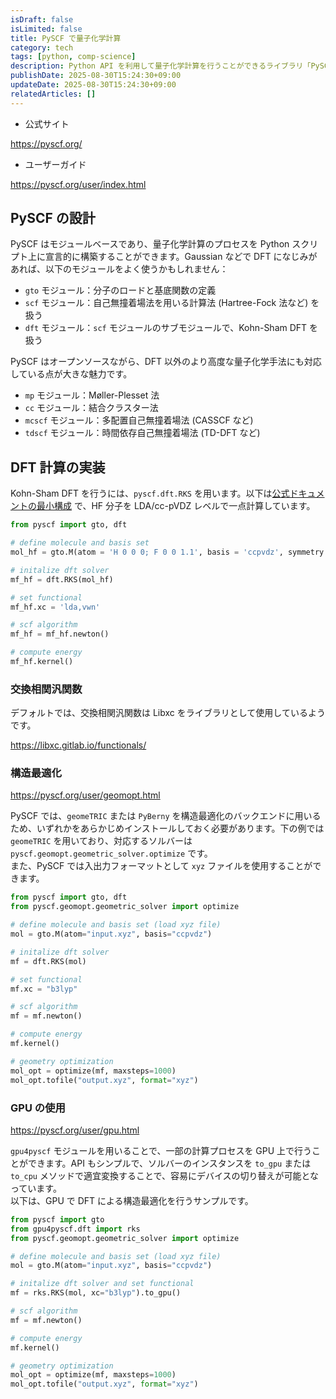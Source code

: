 ```yaml
---
isDraft: false
isLimited: false
title: PySCF で量子化学計算
category: tech
tags: [python, comp-science]
description: Python API を利用して量子化学計算を行うことができるライブラリ「PySCF」の実装例を示します。
publishDate: 2025-08-30T15:24:30+09:00
updateDate: 2025-08-30T15:24:30+09:00
relatedArticles: []
---
```

- 公式サイト

https://pyscf.org/

- ユーザーガイド

https://pyscf.org/user/index.html

## PySCF の設計

PySCF はモジュールベースであり、量子化学計算のプロセスを Python スクリプト上に宣言的に構築することができます。Gaussian などで DFT になじみがあれば、以下のモジュールをよく使うかもしれません：

- `gto` モジュール：分子のロードと基底関数の定義
- `scf` モジュール：自己無撞着場法を用いる計算法 (Hartree-Fock 法など) を扱う
- `dft` モジュール：`scf` モジュールのサブモジュールで、Kohn-Sham DFT を扱う

PySCF はオープンソースながら、DFT 以外のより高度な量子化学手法にも対応している点が大きな魅力です。

- `mp` モジュール：Møller-Plesset 法
- `cc` モジュール：結合クラスター法
- `mcscf` モジュール：多配置自己無撞着場法 (CASSCF など)
- `tdscf` モジュール：時間依存自己無撞着場法 (TD-DFT など)
## DFT 計算の実装

Kohn-Sham DFT を行うには、`pyscf.dft.RKS` を用います。以下は[公式ドキュメントの最小構成](https://pyscf.org/user/dft.html) で、$\mathrm{HF}$ 分子を LDA/cc-pVDZ レベルで一点計算しています。

```py
from pyscf import gto, dft

# define molecule and basis set
mol_hf = gto.M(atom = 'H 0 0 0; F 0 0 1.1', basis = 'ccpvdz', symmetry = True)

# initalize dft solver
mf_hf = dft.RKS(mol_hf)

# set functional
mf_hf.xc = 'lda,vwn'

# scf algorithm
mf_hf = mf_hf.newton()

# compute energy
mf_hf.kernel()
```

### 交換相関汎関数

デフォルトでは、交換相関汎関数は Libxc をライブラリとして使用しているようです。

https://libxc.gitlab.io/functionals/

### 構造最適化

https://pyscf.org/user/geomopt.html

PySCF では、`geomeTRIC` または `PyBerny` を構造最適化のバックエンドに用いるため、いずれかをあらかじめインストールしておく必要があります。下の例では `geomeTRIC` を用いており、対応するソルバーは `pyscf.geomopt.geometric_solver.optimize` です。
\
また、PySCF では入出力フォーマットとして `xyz` ファイルを使用することができます。

```py
from pyscf import gto, dft
from pyscf.geomopt.geometric_solver import optimize

# define molecule and basis set (load xyz file)
mol = gto.M(atom="input.xyz", basis="ccpvdz")

# initalize dft solver
mf = dft.RKS(mol)

# set functional
mf.xc = "b3lyp"

# scf algorithm
mf = mf.newton()

# compute energy
mf.kernel()

# geometry optimization
mol_opt = optimize(mf, maxsteps=1000)
mol_opt.tofile("output.xyz", format="xyz")
```

### GPU の使用

https://pyscf.org/user/gpu.html

`gpu4pyscf` モジュールを用いることで、一部の計算プロセスを GPU 上で行うことができます。API もシンプルで、ソルバーのインスタンスを `to_gpu` または `to_cpu` メソッドで適宜変換することで、容易にデバイスの切り替えが可能となっています。
\
以下は、GPU で DFT による構造最適化を行うサンプルです。

```py
from pyscf import gto
from gpu4pyscf.dft import rks
from pyscf.geomopt.geometric_solver import optimize

# define molecule and basis set (load xyz file)
mol = gto.M(atom="input.xyz", basis="ccpvdz")

# initalize dft solver and set functional
mf = rks.RKS(mol, xc="b3lyp").to_gpu()

# scf algorithm
mf = mf.newton()

# compute energy
mf.kernel()

# geometry optimization
mol_opt = optimize(mf, maxsteps=1000)
mol_opt.tofile("output.xyz", format="xyz")
```
